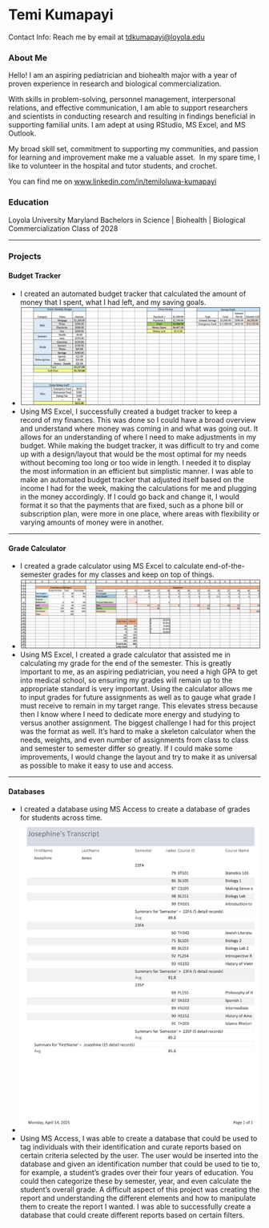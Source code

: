 # Temi Kumapayi
Contact Info: Reach me by email at tdkumapayi@loyola.edu

### About Me 
Hello! I am an aspiring pediatrician and biohealth major with a year of proven experience in research and biological commercialization. 

With skills in problem-solving, personnel management, interpersonal relations, and effective communication,  I am able to support researchers and scientists in conducting research and resulting in findings beneficial in supporting familial units.  I am adept at using RStudio, MS Excel, and MS Outlook. 

My broad skill set, commitment to supporting my communities, and passion for learning and improvement make me a valuable asset.  In my spare time, I like to volunteer in the hospital and tutor students, and crochet. 

You can find me on www.linkedin.com/in/temiloluwa-kumapayi 

### Education 
Loyola University Maryland 
Bachelors in Science | Biohealth | Biological Commercialization 
Class of 2028

***

### Projects

#### Budget Tracker 
 - I created an automated budget tracker that calculated the amount of money that I spent, what I had left, and my saving goals.  
 - ![Here is my budget tracker!](/tools/budget.jpg)
 - Using MS Excel, I successfully created a budget tracker to keep a record of my finances. This was done so I could have a broad overview and understand where money was coming in and what was going out. It allows for an understanding of where I need to make adjustments in my budget. While making the budget tracker, it was difficult to try and come up with a design/layout that would be the most optimal for my needs without becoming too long or too wide in length. I needed it to display the most information in an efficient but simplistic manner. I was able to make an automated budget tracker that adjusted itself based on the income I had for the week, making the calculations for me and plugging in the money accordingly. If I could go back and change it, I would format it so that the payments that are fixed, such as a phone bill or subscription plan, were more in one place, where areas with flexibility or varying amounts of money were in another. 

***

#### Grade Calculator 
 - I created a grade calculator using MS Excel to calculate end-of-the-semester grades for my classes and keep on top of things. 
 - ![Here is my Grade Calculator!](/tools/grade.jpg)
 - Using MS Excel, I created a grade calculator that assisted me in calculating my grade for the end of the semester. This is greatly important to me, as an aspiring pediatrician, you need a high GPA to get into medical school, so ensuring my grades will remain up to the appropriate standard is very important. Using the calculator allows me to input grades for future assignments as well as to gauge what grade I must receive to remain in my target range. This elevates stress because then I know where I need to dedicate more energy and studying to versus another assignment. The biggest challenge I had for this project was the format as well. It’s hard to make a skeleton calculator when the needs, weights, and even number of assignments from class to class and semester to semester differ so greatly. If I could make some improvements, I would change the layout and try to make it as universal as possible to make it easy to use and access.

***

#### Databases 
 - I created a database using MS Access to create a database of grades for students across time. 
 - ![Here is my budget tracker!](/tools/jtranscript.jpg)
 - Using MS Access, I was able to create a database that could be used to tag individuals with their identification and curate reports based on certain criteria selected by the user. The user would be inserted into the database and given an identification number that could be used to tie to, for example, a student’s grades over their four years of education. You could then categorize these by semester, year, and even calculate the student’s overall grade. A difficult aspect of this project was creating the report and understanding the different elements and how to manipulate them to create the report I wanted. I was able to successfully create a database that could create different reports based on certain filters. 
